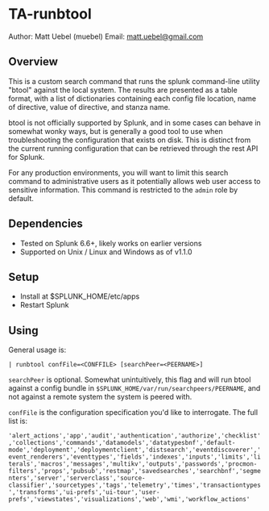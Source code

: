 # TA-runbtool

Author: Matt Uebel (muebel)
Email: matt.uebel@gmail.com

## Overview

This is a custom search command that runs the splunk command-line utility "btool" against the local system. The results are presented as a table format, with a list of dictionaries containing each config file location, name of directive, value of directive, and stanza name.

btool is not officially supported by Splunk, and in some cases can behave in somewhat wonky ways, but is generally a good tool to use when troubleshooting the configuration that exists on disk. This is distinct from the current running configuration that can be retrieved through the rest API for Splunk.

For any production environments, you will want to limit this search command to administrative users as it potentially allows web user access to sensitive information. This command is restricted to the `admin` role by default.

## Dependencies

* Tested on Splunk 6.6+, likely works on earlier versions
* Supported on Unix / Linux and Windows as of v1.1.0

## Setup

* Install at $SPLUNK_HOME/etc/apps
* Restart Splunk

## Using

General usage is:

    | runbtool confFile=<CONFFILE> [searchPeer=<PEERNAME>]

`searchPeer` is optional. Somewhat unintuitively, this flag and will run btool against a config bundle in `$SPLUNK_HOME/var/run/searchpeers/PEERNAME`, and not against a remote system the system is peered with.

`confFile` is the configuration specification you'd like to interrogate. The full list is:

```'alert_actions','app','audit','authentication','authorize','checklist','collections','commands','datamodels','datatypesbnf','default-mode','deployment','deploymentclient','distsearch','eventdiscoverer','event_renderers','eventtypes','fields','indexes','inputs','limits','literals','macros','messages','multikv','outputs','passwords','procmon-filters','props','pubsub','restmap','savedsearches','searchbnf','segmenters','server','serverclass','source-classifier','sourcetypes','tags','telemetry','times','transactiontypes','transforms','ui-prefs','ui-tour','user-prefs','viewstates','visualizations','web','wmi','workflow_actions'```
